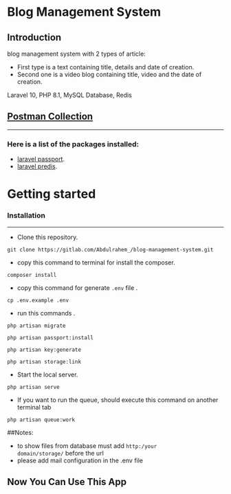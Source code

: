 # Blog Management System 
## Introduction
blog management system with 2 types of article:
- First type is a text containing title, details and date of creation.
- Second one is a video blog containing  title, video and the date of creation.

Laravel 10, PHP 8.1, MySQL Database, Redis

## [Postman Collection](https://documenter.getpostman.com/view/20750849/2s93JqS58C) 
<hr> 

### Here is a list of the packages installed:
- [laravel passport](https://laravel.com/docs/10.x/passport).
- [laravel predis](https://laravel.com/docs/10.x/redis).

# Getting started
### Installation
<hr> 


- Clone this repository.
```
git clone https://gitlab.com/Abdulrahem_/blog-management-system.git
```

- copy this command to terminal for install the composer.
```
composer install
```
- copy this command for generate <code>.env</code> file .
```
cp .env.example .env 
```
- run this commands .
``` 
php artisan migrate

php artisan passport:install

php artisan key:generate

php artisan storage:link
```

- Start the local server.
```
php artisan serve 
```
- If you want to run the queue, should execute this command on another terminal tab
```
php artisan queue:work
```
##Notes: 
- to show files from database must add <code>http:/your domain/storage/</code> before the url 
- please add mail configuration in the .env file
## Now You Can Use This App 


